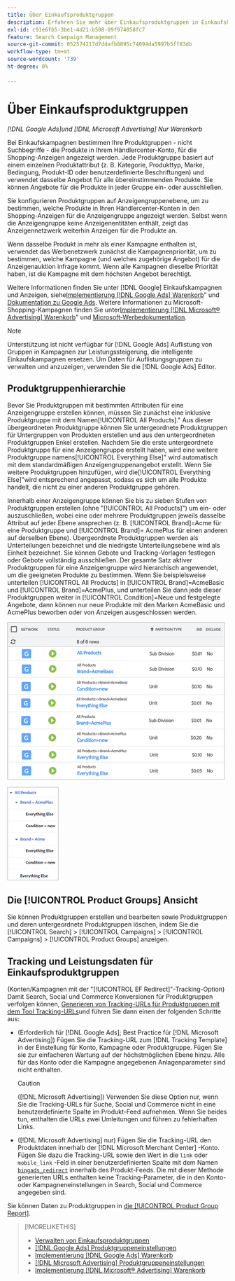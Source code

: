 ```yaml
---
title: Über Einkaufsproduktgruppen
description: Erfahren Sie mehr über Einkaufsproduktgruppen in Einkaufskampagnen.
exl-id: c91e6fb5-3be1-4d21-b508-09f974058fc7
feature: Search Campaign Management
source-git-commit: 052574217d7ddafb8895c74094da5997b5ff83db
workflow-type: tm+mt
source-wordcount: '739'
ht-degree: 0%

---
```


# Über Einkaufsproduktgruppen

*[!DNL Google Ads]und [!DNL Microsoft Advertising] Nur Warenkorb*

Bei Einkaufskampagnen bestimmen Ihre Produktgruppen - nicht Suchbegriffe - die Produkte in Ihrem Händlercenter-Konto, für die Shopping-Anzeigen angezeigt werden. Jede Produktgruppe basiert auf einem einzelnen Produktattribut (z. B. Kategorie, Produkttyp, Marke, Bedingung, Produkt-ID oder benutzerdefinierte Beschriftungen) und verwendet dasselbe Angebot für alle übereinstimmenden Produkte. Sie können Angebote für die Produkte in jeder Gruppe ein- oder ausschließen.

Sie konfigurieren Produktgruppen auf Anzeigengruppenebene, um zu bestimmen, welche Produkte in Ihren Händlercenter-Konten in den Shopping-Anzeigen für die Anzeigengruppe angezeigt werden. Selbst wenn die Anzeigengruppe keine Anzeigenentitäten enthält, zeigt das Anzeigennetzwerk weiterhin Anzeigen für die Produkte an.

Wenn dasselbe Produkt in mehr als einer Kampagne enthalten ist, verwendet das Werbenetzwerk zunächst die Kampagnenpriorität, um zu bestimmen, welche Kampagne (und welches zugehörige Angebot) für die Anzeigenauktion infrage kommt. Wenn alle Kampagnen dieselbe Priorität haben, ist die Kampagne mit dem höchsten Angebot berechtigt.

Weitere Informationen finden Sie unter [!DNL Google] Einkaufskampagnen und Anzeigen, siehe[Implementierung [!DNL Google Ads] Warenkorb](/help/search-social-commerce/campaign-management/special-campaign-types/google-shopping-campaigns.md)&quot; und [Dokumentation zu Google Ads](https://support.google.com/google-ads/answer/3455481?visit_id=638205553638977410-2592024034&amp;rd=1). Weitere Informationen zu Microsoft-Shopping-Kampagnen finden Sie unter[Implementierung [!DNL Microsoft® Advertising] Warenkorb](/help/search-social-commerce/campaign-management/special-campaign-types/microsoft-shopping-campaigns.md)&quot; und [Microsoft-Werbedokumentation](https://help.bingads.microsoft.com/#apex/3/en/50903/1-500).

>[!NOTE]
>
>Unterstützung ist nicht verfügbar für [!DNL Google Ads] Auflistung von Gruppen in Kampagnen zur Leistungssteigerung, die intelligente Einkaufskampagnen ersetzen. Um Daten für Auflistungsgruppen zu verwalten und anzuzeigen, verwenden Sie die [!DNL Google Ads] Editor.

## Produktgruppenhierarchie

Bevor Sie Produktgruppen mit bestimmten Attributen für eine Anzeigengruppe erstellen können, müssen Sie zunächst eine inklusive Produktgruppe mit dem Namen[!UICONTROL All Products].&quot; Aus dieser übergeordneten Produktgruppe können Sie untergeordnete Produktgruppen für Untergruppen von Produkten erstellen und aus den untergeordneten Produktgruppen Enkel erstellen. Nachdem Sie die erste untergeordnete Produktgruppe für eine Anzeigengruppe erstellt haben, wird eine weitere Produktgruppe namens[!UICONTROL Everything Else]&quot; wird automatisch mit dem standardmäßigen Anzeigengruppenangebot erstellt. Wenn Sie weitere Produktgruppen hinzufügen, wird die[!UICONTROL Everything Else]&quot;wird entsprechend angepasst, sodass es sich um alle Produkte handelt, die nicht zu einer anderen Produktgruppe gehören.

Innerhalb einer Anzeigengruppe können Sie bis zu sieben Stufen von Produktgruppen erstellen (ohne &quot;[!UICONTROL All Products]&quot;) um ein- oder auszuschließen, wobei eine oder mehrere Produktgruppen jeweils dasselbe Attribut auf jeder Ebene ansprechen (z. B. [!UICONTROL Brand]=Acme für eine Produktgruppe und [!UICONTROL Brand]= AcmePlus für einen anderen auf derselben Ebene). Übergeordnete Produktgruppen werden als Unterteilungen bezeichnet und die niedrigste Unterteilungsebene wird als Einheit bezeichnet. Sie können Gebote und Tracking-Vorlagen festlegen oder Gebote vollständig ausschließen. Der gesamte Satz aktiver Produktgruppen für eine Anzeigengruppe wird hierarchisch angewendet, um die geeigneten Produkte zu bestimmen. Wenn Sie beispielsweise unterteilen [!UICONTROL All Products] in [!UICONTROL Brand]=AcmeBasic und [!UICONTROL Brand]=AcmePlus, und unterteilen Sie dann jede dieser Produktgruppen weiter in [!UICONTROL Condition]=Neue und festgelegte Angebote, dann können nur neue Produkte mit den Marken AcmeBasic und AcmePlus beworben oder von Anzeigen ausgeschlossen werden.

![Beispiel eines Produktgruppensatzes](/help/search-social-commerce/assets/product-group-list.png "Beispiel eines Produktgruppensatzes")

![Beispielhafte Produktgruppenhierarchie](/help/search-social-commerce/assets/product-group-tree.png "Beispielhafte Produktgruppenhierarchie")

## Die [!UICONTROL Product Groups] Ansicht

Sie können Produktgruppen erstellen und bearbeiten sowie Produktgruppen und deren untergeordnete Produktgruppen löschen, indem Sie die [!UICONTROL Search] > [!UICONTROL Campaigns] > [!UICONTROL Campaigns] > [!UICONTROL Product Groups] anzeigen.

## Tracking und Leistungsdaten für Einkaufsproduktgruppen

(Konten/Kampagnen mit der &quot;[!UICONTROL EF Redirect]&quot;-Tracking-Option) Damit Search, Social und Commerce Konversionen für Produktgruppen verfolgen können, [Generieren von Tracking-URLs für Produktgruppen mit dem Tool Tracking-URLs](/help/search-social-commerce/tools/click-tracking-url-generate.md)und führen Sie dann einen der folgenden Schritte aus:

* (Erforderlich für [!DNL Google Ads]; Best Practice für [!DNL Microsoft Advertising]) Fügen Sie die Tracking-URL zum [!DNL Tracking Template] in der Einstellung für Konto, Kampagne oder Produktgruppe. Fügen Sie sie zur einfacheren Wartung auf der höchstmöglichen Ebene hinzu. Alle für das Konto oder die Kampagne angegebenen Anlagenparameter sind nicht enthalten.

  >[!CAUTION]
  >
  >([!DNL Microsoft Advertising]) Verwenden Sie diese Option nur, wenn Sie die Tracking-URLs für Suche, Social und Commerce nicht in eine benutzerdefinierte Spalte im Produkt-Feed aufnehmen. Wenn Sie beides tun, enthalten die URLs zwei Umleitungen und führen zu fehlerhaften Links.

* ([!DNL Microsoft Advertising] nur) Fügen Sie die Tracking-URL den Produktdaten innerhalb der [!DNL Microsoft Merchant Center] -Konto. Fügen Sie dazu die Tracking-URL sowie den Wert in die `link` oder `mobile_link` -Feld in einer benutzerdefinierten Spalte mit dem Namen [`bingads_redirect`](https://help.ads.microsoft.com/#apex/3/en/51084/0) innerhalb des Produkt-Feeds. Die mit dieser Methode generierten URLs enthalten keine Tracking-Parameter, die in den Konto- oder Kampagneneinstellungen in Search, Social und Commerce angegeben sind.

Sie können Daten zu Produktgruppen in [die [!UICONTROL Product Group Report]](/help/search-social-commerce/reports/management/basic-advanced/product-group-report.md).

>[!MORELIKETHIS]
>
>* [Verwalten von Einkaufsproduktgruppen](product-group-manage.md)
>* [[!DNL Google Ads] Produktgruppeneinstellungen](product-group-settings-google.md)
>* [Implementierung [!DNL Google Ads] Warenkorb](/help/search-social-commerce/campaign-management/special-campaign-types/google-shopping-campaigns.md)
>* [[!DNL Microsoft Advertising] Produktgruppeneinstellungen](product-group-settings-microsoft.md)
>* [Implementierung [!DNL Microsoft® Advertising] Warenkorb](/help/search-social-commerce/campaign-management/special-campaign-types/microsoft-shopping-campaigns.md)

